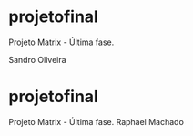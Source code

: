 ﻿# projetofinal
Projeto Matrix - Última fase.

Sandro Oliveira
# projetofinal
Projeto Matrix - Última fase.
Raphael Machado